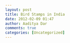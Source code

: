```yaml
---
layout: post
title: Bird Stamps in India		
date: 2012-02-09 01:47
author: Aaditya Dar
comments: true
categories: [Uncategorized]
---
```


